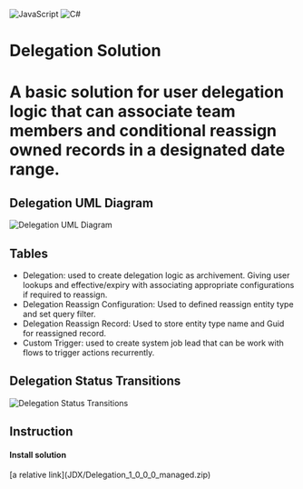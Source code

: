 ![JavaScript](https://img.shields.io/badge/javascript-%23323330.svg?style=for-the-badge&logo=javascript&logoColor=%23F7DF1E)
![C#](https://img.shields.io/badge/c%23-%23239120.svg?style=for-the-badge&logo=csharp&logoColor=white)

<h1>Delegation Solution<h1>
	A basic solution for user delegation logic that can associate team members and conditional reassign owned records in a designated date range.
<h2>Delegation UML Diagram</h2>

<img src="https://github.com/dpuuqb/JDX/assets/106572740/36ce9958-7a7d-47e3-9b4b-a3f91571b087" alt="Delegation UML Diagram">


<h2>Tables</h2>
<ul>
	<li>Delegation: used to create delegation logic as archivement. Giving user lookups and effective/expiry with associating appropriate configurations if required to reassign.</li>
	<li>Delegation Reassign Configuration: Used to defined reassign entity type and set query filter.</li>
	<li>Delegation Reassign Record: Used to store entity type name and Guid for reassigned record.</li>
	<li>Custom Trigger: used to create system job lead that can be work with flows to trigger actions recurrently.</li>
</ul>

<h2>Delegation Status Transitions</h2>
<img src="https://github.com/dpuuqb/JDX/assets/106572740/74dd1bcf-d556-482b-854a-059f24d6c5e4" alt="Delegation Status Transitions">
	
<h2>Instruction</h2>
	<h4>Install solution</h4>
 	[a relative link](JDX/Delegation_1_0_0_0_managed.zip)
 		

